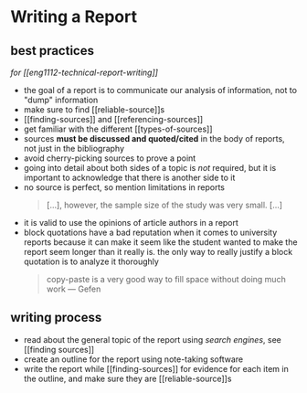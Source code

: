 # Writing a Report

## best practices

_for [[eng1112-technical-report-writing]]_

- the goal of a report is to communicate our analysis of information, not to "dump" information
- make sure to find [[reliable-source]]s
- [[finding-sources]] and [[referencing-sources]]
- get familiar with the different [[types-of-sources]]
- sources **must be discussed and quoted/cited** in the body of reports, not just in the bibliography
- avoid cherry-picking sources to prove a point
- going into detail about both sides of a topic is _not_ required, but it is important to acknowledge that there is another side to it
- no source is perfect, so mention limitations in reports
  > [...], however, the sample size of the study was very small. [...]
- it is valid to use the opinions of article authors in a report
- block quotations have a bad reputation when it comes to university reports because it can make it seem like the student wanted to make the report seem longer than it really is. the only way to really justify a block quotation is to analyze it thoroughly
  > copy-paste is a very good way to fill space without doing much work — Gefen

## writing process

- read about the general topic of the report using _search engines_, see [[finding sources]]
- create an outline for the report using note-taking software
- write the report while [[finding-sources]] for evidence for each item in the outline, and make sure they are [[reliable-source]]s
